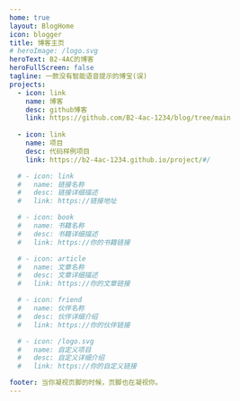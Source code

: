 ```yaml
---
home: true
layout: BlogHome
icon: blogger
title: 博客主页
# heroImage: /logo.svg
heroText: B2-4AC的博客
heroFullScreen: false
tagline: 一款没有智能语音提示的博宝(误)
projects:
  - icon: link
    name: 博客
    desc: github博客
    link: https://github.com/B2-4ac-1234/blog/tree/main
    
  - icon: link
    name: 项目
    desc: 代码样例项目
    link: https://b2-4ac-1234.github.io/project/#/

  # - icon: link
  #   name: 链接名称
  #   desc: 链接详细描述
  #   link: https://链接地址

  # - icon: book
  #   name: 书籍名称
  #   desc: 书籍详细描述
  #   link: https://你的书籍链接

  # - icon: article
  #   name: 文章名称
  #   desc: 文章详细描述
  #   link: https://你的文章链接

  # - icon: friend
  #   name: 伙伴名称
  #   desc: 伙伴详细介绍
  #   link: https://你的伙伴链接

  # - icon: /logo.svg
  #   name: 自定义项目
  #   desc: 自定义详细介绍
  #   link: https://你的自定义链接

footer: 当你凝视页脚的时候，页脚也在凝视你。
---
```

